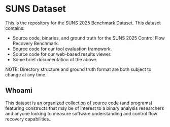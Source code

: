 # SUNS Dataset

This is the repository for the SUNS 2025 Benchmark Dataset. This dataset contains:

- Source code, binaries, and ground truth for the SUNS 2025 Control Flow Recovery Benchmark.
- Source code for our tool evaluation framework.
- Source code for our web-based results viewer.
- Some brief documentation of the above.

NOTE: Directory structure and ground truth format are both subject to change at any time.

## Whoami

This dataset is an organized collection of source code (and programs) featuring constructs that may be of interest to a binary analysis researchers and anyone looking to measure software understanding and control flow recovery capabilities..
